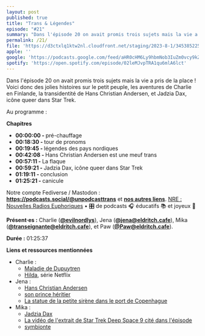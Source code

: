 ```yaml
---
layout: post
published: true
title: "Trans & Légendes"
episode: "#21"
summary: "Dans l'épisode 20 on avait promis trois sujets mais la vie a pris de la place ! Voici donc des jolies histoires sur le petit peuple, les aventures de Charlie en Finlande, la transidentité de Hans Christian Andersen, et Jadzia Dax, icône queer dans Star Trek."
permalink: /21/
file: 'https://d3ctxlq1ktw2nl.cloudfront.net/staging/2023-8-1/345385225-22050-1-08dc7732d6767.m4a'
apple: ''
google: 'https://podcasts.google.com/feed/aHR0cHM6Ly9hbmNob3IuZm0vcy9kZDA3MzQvcG9kY2FzdC9yc3M/episode/NWU0YjgyN2YtN2UwMy00NTIxLTk2OTgtMGViY2UyMjVhOTY4?sa=X&ved=0CAUQkfYCahcKEwjgkpSMx4qBAxUAAAAAHQAAAAAQAQ'
spotify: 'https://open.spotify.com/episode/02leMJvpTRA1qu6mlA6lct'
---
```

<p>Dans l'épisode 20 on avait promis trois sujets mais la vie a pris de la place ! Voici donc des jolies histoires sur le petit peuple, les aventures de Charlie en Finlande, la transidentité de Hans Christian Andersen, et Jadzia Dax, icône queer dans Star Trek.</p>

<!--more-->

<p>Au programme :</p>

<p><strong>Chapitres</strong></p>
<ul>
  <li><strong>00:00:00 - </strong>pré-chauffage</li>
  <li><strong>00:18:30 - </strong>tour de pronoms</li>
  <li><strong>00:19:45 - </strong>légendes des pays nordiques</li>
  <li><strong>00:42:08 - </strong>Hans Christian Andersen est une meuf trans</li>
  <li><strong>00:57:11 - </strong>La flaque</li>
  <li><strong>00:59:21 - </strong>Jadzia Dax, icône queer dans Star Trek</li>
  <li><strong>01:19:11 - </strong>conclusion</li>
  <li><strong>01:25:21 - </strong>canicule</li>
</ul>

<p>Notre  compte Fediverse / Mastodon : <a href="https://podcasts.social/@unpodcasttrans"><strong>https://podcasts.social/@unpodcasttrans</strong></a> et <a href="https://linktr.ee/1pct"><strong>nos autres liens</strong></a>. <a href="http://nre.fm">NRE : Nouvelles Radios Euphoriques</a> • 🎛️ de podcasts 🎧 éducatifs 📚 et joyeux 🎉</p>

<p><strong>Présent·es :</strong> 
Charlie (<a href="https://twitter.com/evilnordlys"><strong>@evilnordlys</strong></a>),  
Jena (<a href="https://eldritch.cafe/@jena"><strong>@jena@eldritch.cafe</strong></a>), 
Mika (<a href="https://eldritch.cafe/@transeignante"><strong>@transeignante@eldritch.cafe</strong></a>), et 
Paw (<a href="https://eldritch.cafe/@paw"><strong>@Paw@eldritch.cafe</strong></a>).</p> 

<p><strong>Durée :</strong> 01:25:37</p>

<p><strong>Liens et ressources mentionnées</strong></p>
<ul>
  <li>Charlie :
   <ul>
     <li><a href="https://www.chu-lyon.fr/maladie-de-dupuytren">Maladie de Dupuytren</a></li>
     <li><a href="https://fr.wikipedia.org/wiki/Hilda_(s%C3%A9rie_t%C3%A9l%C3%A9vis%C3%A9e_d%27animation) ">Hilda</a>, série Netflix</li>
   </ul>
  </li>
  <li>Jena :
    <ul>
      <li><a href="https://fr.wikipedia.org/wiki/Hans_Christian_Andersen">Hans Christian Andersen</a></li>
      <li><a href="https://en.wikipedia.org/wiki/Charles_Alexander,_Grand_Duke_of_Saxe-Weimar-Eisenach#/media/File:Charles_Alexander_(1818-1901).jpg">son prince héritier</a></li>
      <li><a href="https://en.wikipedia.org/wiki/The_Little_Mermaid_(statue)">La statue de la petite sirène dans le port de Copenhague</a></li>
    </ul>
  </li>
  <li>Mika :
    <ul>
      <li><a href="https://fr.wikipedia.org/wiki/Jadzia_Dax">Jadzia Dax</a></li>
      <li><a href="https://www.youtube.com/watch?v=ED5V1KCqbpU">La vidéo de l'extrait de Star Trek Deep Space 9 cité dans l'épisode</a></li>
      <li><a href="https://fr.wikipedia.org/wiki/Symbiose">symbionte</a></li>
    </ul>
  </li>
</ul>
